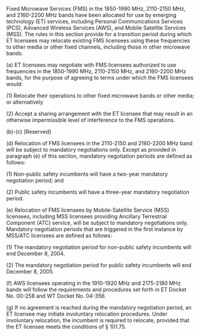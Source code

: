 Fixed Microwave Services (FMS) in the 1850-1990 MHz, 2110-2150 MHz, and 2160-2200 MHz bands have been allocated for use by emerging technology (ET) services, including Personal Communications Services (PCS), Advanced Wireless Services (AWS), and Mobile Satellite Services (MSS). The rules in this section provide for a transition period during which ET licensees may relocate existing FMS licensees using these frequencies to other media or other fixed channels, including those in other microwave bands.

(a) ET licensees may negotiate with FMS licensees authorized to use frequencies in the 1850-1990 MHz, 2110-2150 MHz, and 2160-2200 MHz bands, for the purpose of agreeing to terms under which the FMS licensees would:

(1) Relocate their operations to other fixed microwave bands or other media; or alternatively

(2) Accept a sharing arrangement with the ET licensee that may result in an otherwise impermissible level of interference to the FMS operations.

(b)-(c) [Reserved]

(d) Relocation of FMS licensees in the 2110-2150 and 2160-2200 MHz band will be subject to mandatory negotiations only. Except as provided in paragraph (e) of this section, mandatory negotiation periods are defined as follows:

(1) Non-public safety incumbents will have a two-year mandatory negotiation period; and

(2) Public safety incumbents will have a three-year mandatory negotiation period.

(e) Relocation of FMS licensees by Mobile-Satellite Service (MSS) licensees, including MSS licensees providing Ancillary Terrestrial Component (ATC) service, will be subject to mandatory negotiations only. Mandatory negotiation periods that are triggered in the first instance by MSS/ATC licensees are defined as follows:
                                    

(1) The mandatory negotiation period for non-public safety incumbents will end December 8, 2004.

(2) The mandatory negotiation period for public safety incumbents will end December 8, 2005.

(f) AWS licensees operating in the 1910-1920 MHz and 2175-2180 MHz bands will follow the requirements and procedures set forth in ET Docket No. 00-258 and WT Docket No. 04-356.

(g) If no agreement is reached during the mandatory negotiation period, an ET licensee may initiate involuntary relocation procedures. Under involuntary relocation, the incumbent is required to relocate, provided that the ET licensee meets the conditions of § 101.75.

